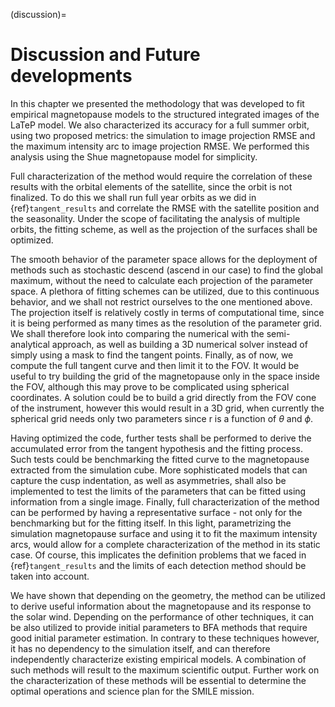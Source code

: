 (discussion)=
# Discussion and Future developments

In this chapter we presented the methodology that was developed to fit empirical magnetopause models to the structured integrated images of the LaTeP model. We also characterized its accuracy for a full summer orbit, using two proposed metrics: the simulation to image projection RMSE and the maximum intensity arc to image projection RMSE. We performed this analysis using the Shue magnetopause model for simplicity. 

Full characterization of the method would require the correlation of these results with the orbital elements of the satellite, since the orbit is not finalized. To do this we shall run full year orbits as we did in {ref}`tangent_results` and correlate the RMSE with the satellite position and the seasonality. Under the scope of facilitating the analysis of multiple orbits, the fitting scheme, as well as the projection of the surfaces shall be optimized. 

The smooth behavior of the parameter space allows for the deployment of methods such as stochastic descend (ascend in our case) to find the global maximum, without the need to calculate each projection of the parameter space. A plethora of fitting schemes can be utilized, due to this continuous behavior, and we shall not restrict ourselves to the one mentioned above. The projection itself is relatively costly in terms of computational time, since it is being performed as many times as the resolution of the parameter grid. We shall therefore look into comparing the numerical with the semi-analytical approach, as well as building a 3D numerical solver instead of simply using a mask to find the tangent points. Finally, as of now, we compute the full tangent curve and then limit it to the FOV. It would be useful to try building the grid of the magnetopause only in the space inside the FOV, although this may prove to be complicated using spherical coordinates. A solution could be to build a grid directly from the FOV cone of the instrument, however this would result in a 3D grid, when currently the spherical grid needs only two parameters since r is a function of $\theta$ and $\phi$.

Having optimized the code, further tests shall be performed to derive the accumulated error from the tangent hypothesis and the fitting process. Such tests could be benchmarking the fitted curve to the magnetopause extracted from the simulation cube. More sophisticated models that can capture the cusp indentation, as well as asymmetries, shall also be implemented to test the limits of the parameters that can be fitted using information from a single image. Finally, full characterization of the method can be performed by having a representative surface - not only for the benchmarking but for the fitting itself. In this light, parametrizing the simulation magnetopause surface and using it to fit the maximum intensity arcs, would allow for a complete characterization of the method in its static case. Of course, this implicates the definition problems that we faced in {ref}`tangent_results` and the limits of each detection method should be taken into account.

We have shown that depending on the geometry, the method can be utilized to derive useful information about the magnetopause and its response to the solar wind. Depending on the performance of other techniques, it can be also utilized to provide initial parameters to BFA methods that require good initial parameter estimation. In contrary to these techniques however, it has no dependency to the simulation itself, and can therefore independently characterize existing empirical models. A combination of such methods will result to the maximum scientific output. Further work on the characterization of these methods will be essential to determine the optimal operations and science plan for the SMILE mission.
